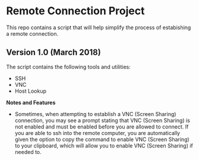 # Remote Connection Project
This repo contains a script that will help simplify the process of estabishing a remote connection.

## Version 1.0 (March 2018)
The script contains the following tools and utilities:
- SSH
- VNC
- Host Lookup

**Notes and Features**
 - Sometimes, when attempting to establish a VNC (Screen Sharing) connection, you may see a prompt stating that VNC (Screen Sharing) is not enabled and must be enabled before you are allowed to connect. If you are able to ssh into the remote computer, you are automatically given the option to copy the command to enable VNC (Screen Sharing) to your clipboard, which will allow you to enable VNC (Screen Sharing) if needed to.
